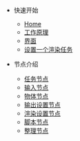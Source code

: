 + 快速开始
    + [Home](/zh-cn/Home.md)
    + [工作原理](/zh-cn/HowItWorks.md)
    + [界面](/zh-cn/Interface.md)
    + [设置一个渲染任务](/zh-cn/SetUpTask.md)

+ 节点介绍
    + [任务节点](/zh-cn/NodeTask)	
    + [输入节点](/zh-cn/NodeInput)
    + [物体节点](/zh-cn/NodeObject)
    + [输出设置节点](/zh-cn/NodeOutput)
    + [渲染设置节点](/zh-cn/NodeRender)
    + [脚本节点](/zh-cn/NodeScripts)
    + [整理节点](/zh-cn/NodeLayout)

